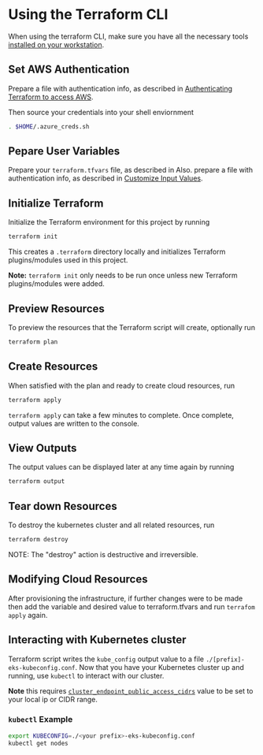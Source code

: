 # Using the Terraform CLI

When using the terraform CLI, make sure you have all the necessary tools [installed on your workstation](../../README.md#terraform).

## Set AWS Authentication

Prepare a file with authentication info, as described in [Authenticating Terraform to access AWS](./TerraformAWSAuthentication.md).

Then source your credentials into your shell enviornment

```bash
. $HOME/.azure_creds.sh
```

## Pepare User Variables

Prepare your `terraform.tfvars` file, as described in Also. prepare a file with authentication info, as described in [Customize Input Values](../../README.md#customize-input-values).


## Initialize Terraform 

Initialize the Terraform environment for this project by running

```bash
terraform init
```

This creates a `.terraform` directory locally and initializes Terraform plugins/modules used in this project.

**Note:** `terraform init` only needs to be run once unless new Terraform plugins/modules were added.

## Preview Resources

To preview the resources that the Terraform script will create, optionally run

```bash
terraform plan
```
## Create Resources

When satisfied with the plan and ready to create cloud resources, run

```bash
terraform apply
```

`terraform apply` can take a few minutes to complete. Once complete, output values are written to the console. 

## View Outputs

The output values can be displayed later at any time again by running

```bash
terraform output
```

## Tear down Resources

To destroy the kubernetes cluster and all related resources, run

```bash
terraform destroy
```
NOTE: The "destroy" action is destructive and irreversible.

## Modifying Cloud Resources

After provisioning the infrastructure, if further changes were to be made then add the variable and desired value to terraform.tfvars and run `terrafom apply` again.

## Interacting with Kubernetes cluster

Terraform script writes the `kube_config` output value to a file `./[prefix]-eks-kubeconfig.conf`. Now that you have your Kubernetes cluster up and running, use `kubectl` to interact with our cluster.

**Note** this requires [`cluster_endpoint_public_access_cidrs`](../CONFIG-VARS.md#admin-access) value to be set to your local ip or CIDR range.

### `kubectl` Example

```bash
export KUBECONFIG=./<your prefix>-eks-kubeconfig.conf
kubectl get nodes
```
